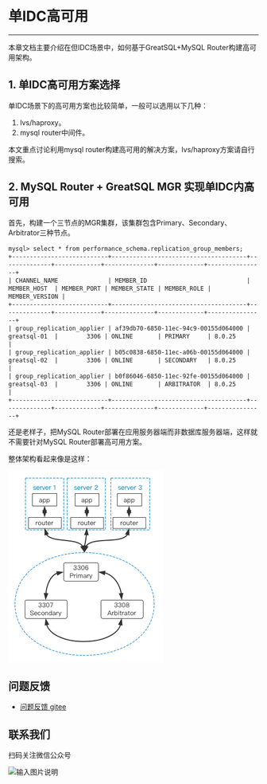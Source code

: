 # 单IDC高可用
---

本章文档主要介绍在但IDC场景中，如何基于GreatSQL+MySQL Router构建高可用架构。

## 1. 单IDC高可用方案选择

单IDC场景下的高可用方案也比较简单，一般可以选用以下几种：

1. lvs/haproxy。
2. mysql router中间件。

本文重点讨论利用mysql router构建高可用的解决方案，lvs/haproxy方案请自行搜索。

## 2. MySQL Router + GreatSQL MGR 实现单IDC内高可用

首先，构建一个三节点的MGR集群，该集群包含Primary、Secondary、Arbitrator三种节点。
```
mysql> select * from performance_schema.replication_group_members;
+---------------------------+--------------------------------------+--------------+-------------+--------------+-------------+----------------+
| CHANNEL_NAME              | MEMBER_ID                            | MEMBER_HOST  | MEMBER_PORT | MEMBER_STATE | MEMBER_ROLE | MEMBER_VERSION |
+---------------------------+--------------------------------------+--------------+-------------+--------------+-------------+----------------+
| group_replication_applier | af39db70-6850-11ec-94c9-00155d064000 | greatsql-01  |        3306 | ONLINE       | PRIMARY     | 8.0.25         |
| group_replication_applier | b05c0838-6850-11ec-a06b-00155d064000 | greatsql-02  |        3306 | ONLINE       | SECONDARY   | 8.0.25         |
| group_replication_applier | b0f86046-6850-11ec-92fe-00155d064000 | greatsql-03  |        3306 | ONLINE       | ARBITRATOR  | 8.0.25         |
+---------------------------+--------------------------------------+--------------+-------------+--------------+-------------+----------------+
```

还是老样子，把MySQL Router部署在应用服务器端而非数据库服务器端，这样就不需要针对MySQL Router部署高可用方案。

整体架构看起来像是这样：

![MySQL Router + GreatSQL MGR 实现单IDC高可用方案](./7-2-ha-single-idc01.png)


**问题反馈**
---
- [问题反馈 gitee](https://gitee.com/GreatSQL/GreatSQL-Doc/issues)


**联系我们**
---

扫码关注微信公众号

![输入图片说明](https://images.gitee.com/uploads/images/2021/0802/141935_2ea2c196_8779455.jpeg "greatsql社区-wx-qrcode-0.5m.jpg")
